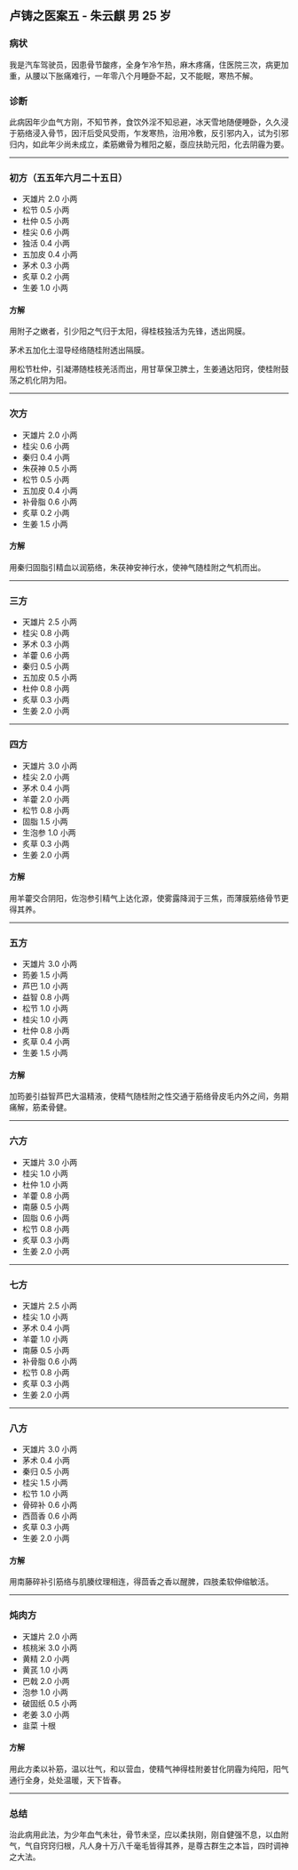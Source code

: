 ## 卢铸之医案五 - 朱云麒 男 25 岁

### 病状

我是汽车驾驶员，因患骨节酸疼，全身乍冷乍热，麻木疼痛，住医院三次，病更加重，从腰以下胀痛难行，一年零八个月睡卧不起，又不能眠，寒热不解。

### 诊断

此病因年少血气方刚，不知节养，食饮外淫不知忌避，冰天雪地随便睡卧，久久浸于筋络浸入骨节，因汗后受风受雨，乍发寒热，治用冷敷，反引邪内入，试为引邪归内，如此年少尚未成立，柔筋嫩骨为稚阳之躯，亟应扶助元阳，化去阴霾为要。

---

### 初方（五五年六月二十五日）

- 天雄片 2.0 小两
- 松节 0.5 小两
- 杜仲 0.5 小两
- 桂尖 0.6 小两
- 独活 0.4 小两
- 五加皮 0.4 小两
- 茅术 0.3 小两
- 炙草 0.2 小两
- 生姜 1.0 小两

#### 方解

用附子之嫩者，引少阳之气归于太阳，得桂枝独活为先锋，透出网膜。

茅术五加化土湿导经络随桂附透出隔膜。

用松节杜仲，引凝滞随桂枝羌活而出，用甘草保卫脾土，生姜通达阳窍，使桂附鼓荡之机化阴为阳。

---

### 次方

- 天雄片 2.0 小两
- 桂尖 0.6 小两
- 秦归 0.4 小两
- 朱茯神 0.5 小两
- 松节 0.5 小两
- 五加皮 0.4 小两
- 补骨脂 0.6 小两
- 炙草 0.2 小两
- 生姜 1.5 小两

#### 方解

用秦归固脂引精血以润筋络，朱茯神安神行水，使神气随桂附之气机而出。

---

### 三方

- 天雄片 2.5 小两
- 桂尖 0.8 小两
- 茅术 0.3 小两
- 羊藿 0.6 小两
- 秦归 0.5 小两
- 五加皮 0.5 小两
- 杜仲 0.8 小两
- 炙草 0.3 小两
- 生姜 2.0 小两

---

### 四方

- 天雄片 3.0 小两
- 桂尖 2.0 小两
- 茅术 0.4 小两
- 羊藿 2.0 小两
- 松节 0.8 小两
- 固脂 1.5 小两
- 生泡参 1.0 小两
- 炙草 0.3 小两
- 生姜 2.0 小两

#### 方解

用羊藿交合阴阳，佐泡参引精气上达化源，使雾露降润于三焦，而薄膜筋络骨节更得其养。

---

### 五方

- 天雄片 3.0 小两
- 筠姜 1.5 小两
- 芦巴 1.0 小两
- 益智 0.8 小两
- 松节 1.0 小两
- 桂尖 1.0 小两
- 杜仲 0.8 小两
- 炙草 0.4 小两
- 生姜 1.5 小两

#### 方解

加筠姜引益智芦巴大温精液，使精气随桂附之性交通于筋络骨皮毛内外之间，务期痛解，筋柔骨健。

---

### 六方

- 天雄片 3.0 小两
- 桂尖 1.0 小两
- 杜仲 1.0 小两
- 羊藿 0.8 小两
- 南藤 0.5 小两
- 固脂 0.6 小两
- 松节 0.8 小两
- 炙草 0.3 小两
- 生姜 2.0 小两

---

### 七方

- 天雄片 2.5 小两
- 桂尖 1.0 小两
- 茅术 0.4 小两
- 羊藿 1.0 小两
- 南藤 0.5 小两
- 补骨脂 0.6 小两
- 松节 0.8 小两
- 炙草 0.3 小两
- 生姜 2.0 小两

---

### 八方

- 天雄片 3.0 小两
- 茅术 0.4 小两
- 秦归 0.5 小两
- 桂尖 1.5 小两
- 松节 1.0 小两
- 骨碎补 0.6 小两
- 西茴香 0.6 小两
- 炙草 0.3 小两
- 生姜 2.0 小两

#### 方解

用南藤碎补引筋络与肌腠纹理相连，得茴香之香以醒脾，四肢柔软伸缩敏活。

---

### 炖肉方

- 天雄片 2.0 小两
- 核桃米 3.0 小两
- 黄精 2.0 小两
- 黄芪 1.0 小两
- 巴戟 2.0 小两
- 泡参 1.0 小两
- 破固纸 0.5 小两
- 老姜 3.0 小两
- 韭菜 十根

#### 方解

用此方柔以补筋，温以壮气，和以营血，使精气神得桂附姜甘化阴霾为纯阳，阳气通行全身，处处温暖，天下皆春。

---

### 总结

治此病用此法，为少年血气未壮，骨节未坚，应以柔扶刚，刚自健强不息，以血附气，气自窍窍归根，凡人身十万八千毫毛皆得其养，是尊古群生之本旨，四时调神之大法。
